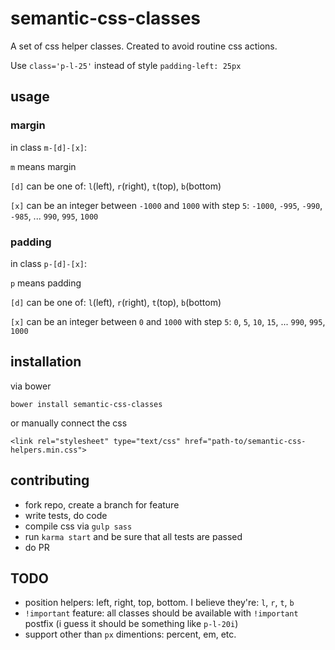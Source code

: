 # semantic-css-classes

A set of css helper classes. Created to avoid routine css actions.

Use `class='p-l-25'` instead of style `padding-left: 25px`

## usage

### margin

in class `m-[d]-[x]`:

`m` means margin

`[d]` can be one of: `l`(left), `r`(right), `t`(top), `b`(bottom)

`[x]` can be an integer between `-1000` and `1000` with step `5`: `-1000`, `-995`, `-990`, `-985`, ... `990`, `995`, `1000`

### padding

in class `p-[d]-[x]`:

`p` means padding

`[d]` can be one of: `l`(left), `r`(right), `t`(top), `b`(bottom)

`[x]` can be an integer between `0` and `1000` with step `5`: `0`, `5`, `10`, `15`, ... `990`, `995`, `1000`

## installation

via bower
```
bower install semantic-css-classes
```

or manually connect the css
```
<link rel="stylesheet" type="text/css" href="path-to/semantic-css-helpers.min.css">
```

## contributing

- fork repo, create a branch for feature
- write tests, do code
- compile css via `gulp sass`
- run `karma start` and be sure that all tests are passed
- do PR

## TODO

- position helpers: left, right, top, bottom. I believe they're: `l`, `r`, `t`, `b`
- `!important` feature: all classes should be available with `!important` postfix (i guess it should be something like `p-l-20i`)
- support other than `px` dimentions: percent, em, etc.
